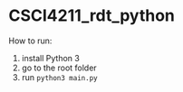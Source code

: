 # CSCI4211_rdt_python

How to run:
1. install Python 3
2. go to the root folder
3. run `python3 main.py`
